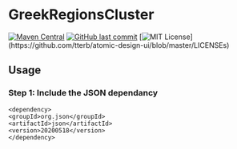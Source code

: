 # GreekRegionsCluster
[![Maven Central](https://maven-badges.herokuapp.com/maven-central/com.github.Alexakis97/clustering/badge.svg)](https://maven-badges.herokuapp.com/maven-central/com.github.Alexakis97/clustering)
[![GitHub last commit](https://img.shields.io/github/last-commit/google/skia.svg?style=flat)]()
[![MIT License](https://img.shields.io/apm/l/atomic-design-ui.svg?)](https://github.com/tterb/atomic-design-ui/blob/master/LICENSEs)


## Usage

   ### Step 1: Include the JSON dependancy
    <dependency>
	<groupId>org.json</groupId>
	<artifactId>json</artifactId>
	<version>20200518</version>
    </dependency>

